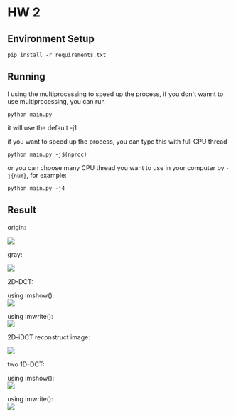 # HW 2

## Environment Setup

```pip install -r requirements.txt```

## Running

I using the multiprocessing to speed up the process, if you don't wannt to use multiprocessing, you can run

```python main.py```

it will use the default -j1

if you want to speed up the process, you can type this with full CPU thread

```python main.py -j$(nproc)```

or you can choose many CPU thread you want to use in your computer by ```-j{num}```, for example:

```python main.py -j4```

## Result

origin:  

![](lena.png)

gray:  

![](lena_gray.png)

2D-DCT:  

using imshow():  
![](dct_2d.png)

using imwrite():  
![](lena_dct_2d.png)

2D-iDCT reconstruct image:  

![](lena_idct_2d.png)

two 1D-DCT:  

using imshow():  
![](dct_1d.png)

using imwrite():  
![](lena_dct_1d.png)
